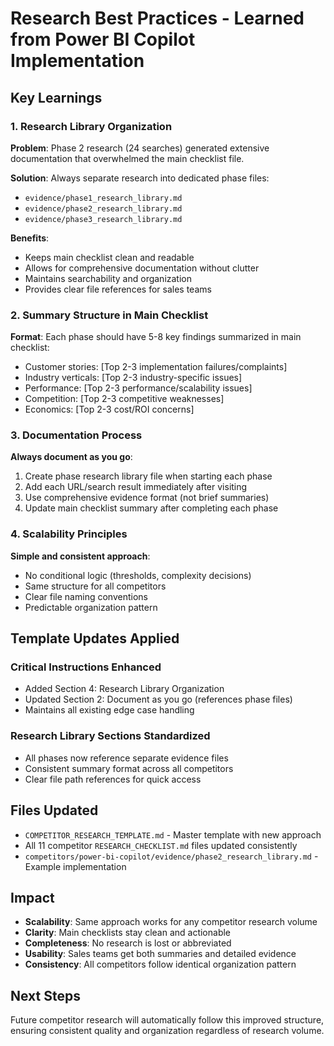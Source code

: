 # Research Best Practices - Learned from Power BI Copilot Implementation

## Key Learnings

### 1. Research Library Organization
**Problem**: Phase 2 research (24 searches) generated extensive documentation that overwhelmed the main checklist file.

**Solution**: Always separate research into dedicated phase files:
- `evidence/phase1_research_library.md`
- `evidence/phase2_research_library.md`
- `evidence/phase3_research_library.md`

**Benefits**:
- Keeps main checklist clean and readable
- Allows for comprehensive documentation without clutter
- Maintains searchability and organization
- Provides clear file references for sales teams

### 2. Summary Structure in Main Checklist
**Format**: Each phase should have 5-8 key findings summarized in main checklist:
- Customer stories: [Top 2-3 implementation failures/complaints]
- Industry verticals: [Top 2-3 industry-specific issues]
- Performance: [Top 2-3 performance/scalability issues]
- Competition: [Top 2-3 competitive weaknesses]
- Economics: [Top 2-3 cost/ROI concerns]

### 3. Documentation Process
**Always document as you go**:
1. Create phase research library file when starting each phase
2. Add each URL/search result immediately after visiting
3. Use comprehensive evidence format (not brief summaries)
4. Update main checklist summary after completing each phase

### 4. Scalability Principles
**Simple and consistent approach**:
- No conditional logic (thresholds, complexity decisions)
- Same structure for all competitors
- Clear file naming conventions
- Predictable organization pattern

## Template Updates Applied

### Critical Instructions Enhanced
- Added Section 4: Research Library Organization
- Updated Section 2: Document as you go (references phase files)
- Maintains all existing edge case handling

### Research Library Sections Standardized
- All phases now reference separate evidence files
- Consistent summary format across all competitors
- Clear file path references for quick access

## Files Updated
- `COMPETITOR_RESEARCH_TEMPLATE.md` - Master template with new approach
- All 11 competitor `RESEARCH_CHECKLIST.md` files updated consistently
- `competitors/power-bi-copilot/evidence/phase2_research_library.md` - Example implementation

## Impact
- **Scalability**: Same approach works for any competitor research volume
- **Clarity**: Main checklists stay clean and actionable
- **Completeness**: No research is lost or abbreviated
- **Usability**: Sales teams get both summaries and detailed evidence
- **Consistency**: All competitors follow identical organization pattern

## Next Steps
Future competitor research will automatically follow this improved structure, ensuring consistent quality and organization regardless of research volume.